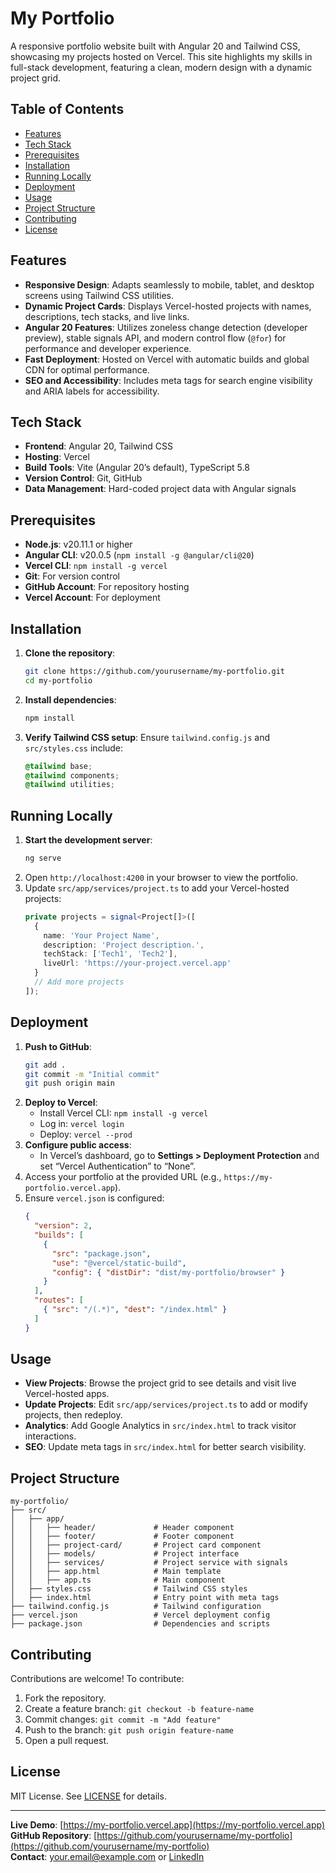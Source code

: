 # My Portfolio

A responsive portfolio website built with Angular 20 and Tailwind CSS, showcasing my projects hosted on Vercel. This site highlights my skills in full-stack development, featuring a clean, modern design with a dynamic project grid.

## Table of Contents
- [Features](#features)
- [Tech Stack](#tech-stack)
- [Prerequisites](#prerequisites)
- [Installation](#installation)
- [Running Locally](#running-locally)
- [Deployment](#deployment)
- [Usage](#usage)
- [Project Structure](#project-structure)
- [Contributing](#contributing)
- [License](#license)

## Features
- **Responsive Design**: Adapts seamlessly to mobile, tablet, and desktop screens using Tailwind CSS utilities.
- **Dynamic Project Cards**: Displays Vercel-hosted projects with names, descriptions, tech stacks, and live links.
- **Angular 20 Features**: Utilizes zoneless change detection (developer preview), stable signals API, and modern control flow (`@for`) for performance and developer experience.
- **Fast Deployment**: Hosted on Vercel with automatic builds and global CDN for optimal performance.
- **SEO and Accessibility**: Includes meta tags for search engine visibility and ARIA labels for accessibility.

## Tech Stack
- **Frontend**: Angular 20, Tailwind CSS
- **Hosting**: Vercel
- **Build Tools**: Vite (Angular 20’s default), TypeScript 5.8
- **Version Control**: Git, GitHub
- **Data Management**: Hard-coded project data with Angular signals

## Prerequisites
- **Node.js**: v20.11.1 or higher
- **Angular CLI**: v20.0.5 (`npm install -g @angular/cli@20`)
- **Vercel CLI**: `npm install -g vercel`
- **Git**: For version control
- **GitHub Account**: For repository hosting
- **Vercel Account**: For deployment

## Installation
1. **Clone the repository**:
   ```bash
   git clone https://github.com/yourusername/my-portfolio.git
   cd my-portfolio
   ```
2. **Install dependencies**:
   ```bash
   npm install
   ```
3. **Verify Tailwind CSS setup**:
   Ensure `tailwind.config.js` and `src/styles.css` include:
   ```css
   @tailwind base;
   @tailwind components;
   @tailwind utilities;
   ```

## Running Locally
1. **Start the development server**:
   ```bash
   ng serve
   ```
2. Open `http://localhost:4200` in your browser to view the portfolio.
3. Update `src/app/services/project.ts` to add your Vercel-hosted projects:
   ```typescript
   private projects = signal<Project[]>([
     {
       name: 'Your Project Name',
       description: 'Project description.',
       techStack: ['Tech1', 'Tech2'],
       liveUrl: 'https://your-project.vercel.app'
     }
     // Add more projects
   ]);
   ```

## Deployment
1. **Push to GitHub**:
   ```bash
   git add .
   git commit -m "Initial commit"
   git push origin main
   ```
2. **Deploy to Vercel**:
   - Install Vercel CLI: `npm install -g vercel`
   - Log in: `vercel login`
   - Deploy: `vercel --prod`
3. **Configure public access**:
   - In Vercel’s dashboard, go to **Settings > Deployment Protection** and set “Vercel Authentication” to “None”.
4. Access your portfolio at the provided URL (e.g., `https://my-portfolio.vercel.app`).
5. Ensure `vercel.json` is configured:
   ```json
   {
     "version": 2,
     "builds": [
       {
         "src": "package.json",
         "use": "@vercel/static-build",
         "config": { "distDir": "dist/my-portfolio/browser" }
       }
     ],
     "routes": [
       { "src": "/(.*)", "dest": "/index.html" }
     ]
   }
   ```

## Usage
- **View Projects**: Browse the project grid to see details and visit live Vercel-hosted apps.
- **Update Projects**: Edit `src/app/services/project.ts` to add or modify projects, then redeploy.
- **Analytics**: Add Google Analytics in `src/index.html` to track visitor interactions.
- **SEO**: Update meta tags in `src/index.html` for better search visibility.

## Project Structure
```
my-portfolio/
├── src/
│   ├── app/
│   │   ├── header/             # Header component
│   │   ├── footer/             # Footer component
│   │   ├── project-card/       # Project card component
│   │   ├── models/             # Project interface
│   │   ├── services/           # Project service with signals
│   │   ├── app.html            # Main template
│   │   ├── app.ts              # Main component
│   ├── styles.css              # Tailwind CSS styles
│   ├── index.html              # Entry point with meta tags
├── tailwind.config.js          # Tailwind configuration
├── vercel.json                 # Vercel deployment config
├── package.json                # Dependencies and scripts
```

## Contributing
Contributions are welcome! To contribute:
1. Fork the repository.
2. Create a feature branch: `git checkout -b feature-name`
3. Commit changes: `git commit -m "Add feature"`
4. Push to the branch: `git push origin feature-name`
5. Open a pull request.

## License
MIT License. See [LICENSE](LICENSE) for details.

---

**Live Demo**: [https://my-portfolio.vercel.app](https://my-portfolio.vercel.app)  
**GitHub Repository**: [https://github.com/yourusername/my-portfolio](https://github.com/yourusername/my-portfolio)  
**Contact**: [your.email@example.com](mailto:your.email@example.com) or [LinkedIn](https://linkedin.com/in/yourusername)